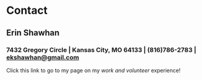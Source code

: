 # **Contact**
## **Erin Shawhan**
### 7432 Gregory Circle | Kansas City, MO 64133 | (816)786-2783 | ekshawhan@gmail.com  
Click this link to go to my page on my _work and volunteer_ experience!
